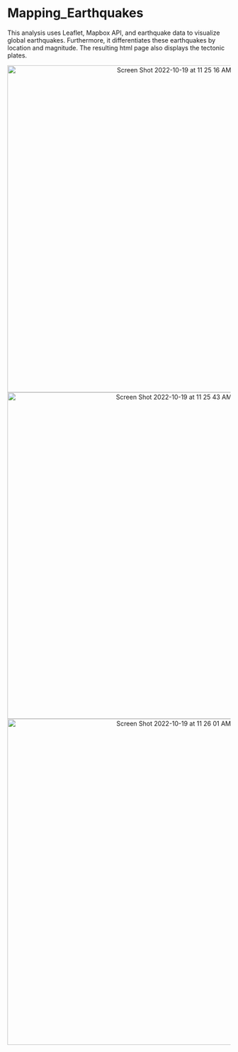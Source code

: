 # Mapping_Earthquakes

This analysis uses Leaflet, Mapbox API, and earthquake data to visualize global earthquakes. Furthermore, it differentiates these earthquakes by location and magnitude. The resulting html page also displays the tectonic plates.
<p align="center">
<img width="737" alt="Screen Shot 2022-10-19 at 11 25 16 AM" src="https://user-images.githubusercontent.com/108832056/196735287-2067b5ed-9022-4dc6-b6db-de2ef7172a15.png">

<img width="736" alt="Screen Shot 2022-10-19 at 11 25 43 AM" src="https://user-images.githubusercontent.com/108832056/196735385-be6adf26-a659-40ea-9f7f-05637a5f2588.png">

<img width="735" alt="Screen Shot 2022-10-19 at 11 26 01 AM" src="https://user-images.githubusercontent.com/108832056/196735454-8c20d186-fdbb-4d68-9552-9abc601bbcdd.png">
</p>
